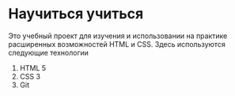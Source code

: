 # Научиться учиться
Это учебный проект для изучения и использовании на практике расширенных возможностей HTML и CSS. Здесь используются следующие технологии
1. HTML 5
2. CSS 3
3. Git
